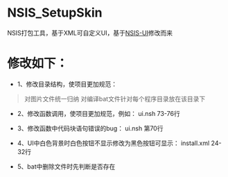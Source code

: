 # NSIS_SetupSkin
NSIS打包工具，基于XML可自定义UI，基于[NSIS-UI](https://github.com/hilanmiao/NSIS-UI)修改而来

# 修改如下：
- 1、修改目录结构，使项目更加规范：
> 对图片文件统一归纳
> 对编译bat文件针对每个程序目录放在该目录下

- 2、修改函数调用，使项目更加规范，例如：
ui.nsh 73-76行

- 3、修改函数中代码块语句错误的bug：
ui.nsh 第70行

- 4、UI中白色背景时白色按钮不显示修改为黑色按钮可显示：
install.xml 24-32行

- 5、bat中删除文件时先判断是否存在
